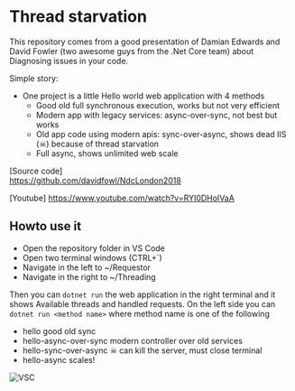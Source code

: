 # Thread starvation

This repository comes from a good presentation of Damian Edwards and David Fowler (two awesome guys from the .Net Core team) about Diagnosing issues in your code.

Simple story:

- One project is a little Hello world web application with 4 methods
  - Good old full synchronous execution, works but not very efficient
  - Modern app with legacy services: async-over-sync, not best but works
  - Old app code using modern apis: sync-over-async, shows dead IIS (☠) because of thread starvation
  - Full async, shows unlimited web scale

[Source code]  
https://github.com/davidfowl/NdcLondon2018

[Youtube]
https://www.youtube.com/watch?v=RYI0DHoIVaA

## Howto use it

- Open the repository folder in VS Code
- Open two terminal windows (CTRL+`)
- Navigate in the left to ~/Requestor
- Navigate in the right to ~/Threading 

Then you can `dotnet run` the web application in the right terminal and it shows Available threads and handled requests.
On the left side you can `dotnet run <method name>` where method name is one of the following

- hello                    good old sync
- hello-async-over-sync    modern controller over old services
- hello-sync-over-async    ☠ can kill the server, must close terminal
- hello-async              scales!

![VSC](https://raw.githubusercontent.com/nulllogicone/ThreadStarvation/master/images/VS_Code.PNG)
